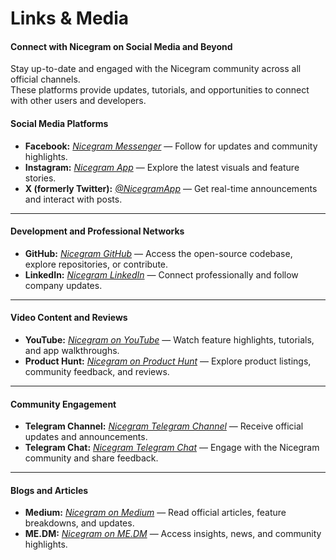 # Links & Media

#### **Connect with Nicegram on Social Media and Beyond**

Stay up-to-date and engaged with the Nicegram community across all official channels.\
These platforms provide updates, tutorials, and opportunities to connect with other users and developers.

#### **Social Media Platforms**

* **Facebook:** [_Nicegram Messenger_](https://www.facebook.com/nicegram.messenger) — Follow for updates and community highlights.
* **Instagram:** [_Nicegram App_](https://www.instagram.com/nicegramapp) — Explore the latest visuals and feature stories.
* **X (formerly Twitter):** [_@NicegramApp_](https://twitter.com/nicegramapp) — Get real-time announcements and interact with posts.

***

#### **Development and Professional Networks**

* **GitHub:** [_Nicegram GitHub_](https://github.com/Nicegram) — Access the open-source codebase, explore repositories, or contribute.
* **LinkedIn:** [_Nicegram LinkedIn_](https://www.linkedin.com/company/nicegram) — Connect professionally and follow company updates.

***

#### **Video Content and Reviews**

* **YouTube:** [_Nicegram on YouTube_](https://youtube.com/@nicegramapp) — Watch feature highlights, tutorials, and app walkthroughs.
* **Product Hunt:** [_Nicegram on Product Hunt_](https://www.producthunt.com/products/nicegram) — Explore product listings, community feedback, and reviews.

***

#### **Community Engagement**

* **Telegram Channel:** [_Nicegram Telegram Channel_](https://t.me/nicegramapp) — Receive official updates and announcements.
* **Telegram Chat:** [_Nicegram Telegram Chat_](https://t.me/nicegramchat) — Engage with the Nicegram community and share feedback.

***

#### **Blogs and Articles**

* **Medium:** [_Nicegram on Medium_](https://medium.nicegram.app/) — Read official articles, feature breakdowns, and updates.
* **ME.DM:** [_Nicegram on ME.DM_](https://me.dm/@nicegram) — Access insights, news, and community highlights.
